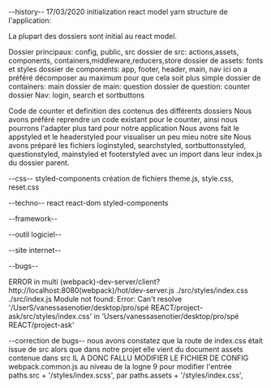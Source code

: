 --history--
17/03/2020
initialization react model
yarn
structure de l'application:

La plupart des dossiers sont initial au react model.

Dossier principaux: config, public, src
dossier de src: actions,assets, components, containers,middleware,reducers,store
    dossier de assets: fonts et styles
    dossier de components: app, footer, header, main, nav
        ici on a préféré décomposer au maximum pour que cela soit plus simple
        dossier de containers: main
            dossier de main: question
                dossier de question: counter
        dossier Nav: login, search et sortbuttons

Code de counter et definition des contenus des différents dossiers
    Nous avons préféré reprendre un code existant pour le counter, ainsi nous pourrons l'adapter plus tard pour notre application
    Nous avons fait le appstyled et le headerstyled pour visualiser un peu mieu notre site
    Nous avons préparé les fichiers loginstyled, searchstyled, sortbuttonsstyled, questionstyled, mainstyled et footerstyled avec un import dans leur index.js du dossier parent.

--css--
styled-components
création de fichiers theme.js, style.css, reset.css

--techno--
react
react-dom
styled-components

--framework--

--outil logiciel--

--site internet--

--bugs--

ERROR in multi (webpack)-dev-server/client?http://localhost:8080(webpack)/hot/dev-server.js ./src/styles/index.css ./src/index.js
Module not found: Error: Can't resolve '/UserS/vanessasenotier/desktop/pro/spé REACT/project-ask/src/styles/index.css' in
'Users/vanessasenotier/desktop/pro/spé REACT/project-ask'

--correction de bugs--
nous avons constatez que la route de index.css était issue de src alors que dans notre projet elle vient du document assets contenue dans src
IL A DONC FALLU MODIFIER LE FICHIER DE CONFIG webpack.common.js au niveau de la logne 9 pour modifier l'entrée paths.src + '/styles/index.scss',
par paths.assets + '/styles/index.css',
